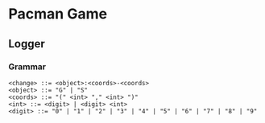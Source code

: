 # Pacman Game

## Logger

### Grammar

```text
<change> ::= <object>:<coords>-<coords>
<object> ::= "G" | "S"
<coords> ::= "(" <int> "," <int> ")"
<int> ::= <digit> | <digit> <int>
<digit> ::= "0" | "1" | "2" | "3" | "4" | "5" | "6" | "7" | "8" | "9"
```